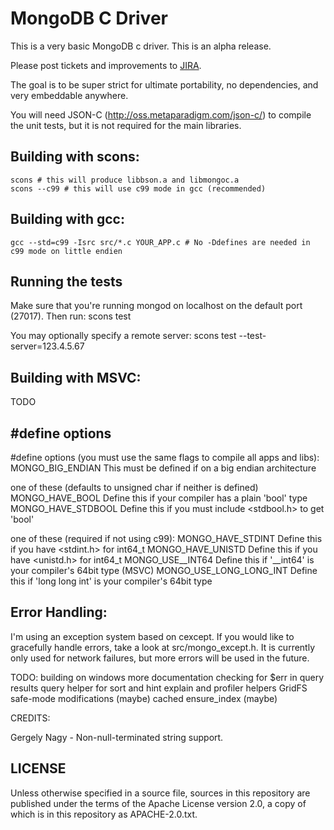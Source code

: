 # MongoDB C Driver

This is a very basic MongoDB c driver. This is an alpha release.

Please post tickets and improvements to [JIRA](http://jira.mongodb.org/browse/CDRIVER).

The goal is to be super strict for ultimate portability, no dependencies, and very embeddable anywhere.

You will need JSON-C (http://oss.metaparadigm.com/json-c/) to compile the unit tests, but it is not required for the main libraries.

## Building with scons:
    scons # this will produce libbson.a and libmongoc.a
    scons --c99 # this will use c99 mode in gcc (recommended)

## Building with gcc:
    gcc --std=c99 -Isrc src/*.c YOUR_APP.c # No -Ddefines are needed in c99 mode on little endien

## Running the tests
Make sure that you're running mongod on localhost on the default port (27017). Then run:
    scons test

You may optionally specify a remote server:
    scons test --test-server=123.4.5.67

## Building with MSVC:
TODO

## #define options
#define options (you must use the same flags to compile all apps and libs):
MONGO_BIG_ENDIAN             This must be defined if on a big endian architecture

one of these (defaults to unsigned char if neither is defined)
MONGO_HAVE_BOOL              Define this if your compiler has a plain 'bool' type
MONGO_HAVE_STDBOOL           Define this if you must include <stdbool.h> to get 'bool'

one of these (required if not using c99):
MONGO_HAVE_STDINT            Define this if you have <stdint.h> for int64_t
MONGO_HAVE_UNISTD            Define this if you have <unistd.h> for int64_t
MONGO_USE__INT64             Define this if '__int64' is your compiler's 64bit type (MSVC)
MONGO_USE_LONG_LONG_INT      Define this if 'long long int' is your compiler's 64bit type


## Error Handling:
I'm using an exception system based on cexcept. If you would like to gracefully
handle errors, take a look at src/mongo_except.h. It is currently only used for
network failures, but more errors will be used in the future.

TODO:
building on windows
more documentation
checking for $err in query results
query helper for sort and hint
explain and profiler helpers
GridFS
safe-mode modifications (maybe)
cached ensure_index (maybe)

CREDITS:

Gergely Nagy - Non-null-terminated string support.

## LICENSE

Unless otherwise specified in a source file, sources in this
repository are published under the terms of the Apache License version
2.0, a copy of which is in this repository as APACHE-2.0.txt.
